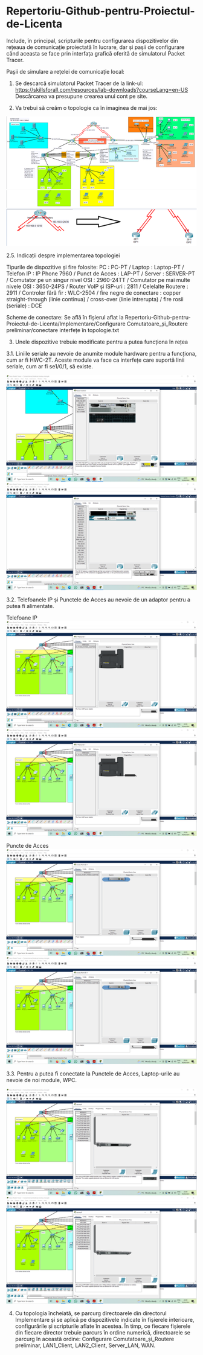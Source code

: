 # Repertoriu-Github-pentru-Proiectul-de-Licenta
Include, în principal, scripturile pentru configurarea dispozitivelor din rețeaua de comunicație proiectată în lucrare, dar și pașii de configurare când aceasta se face prin interfața grafică oferită de simulatorul Packet Tracer.

Pașii de simulare a rețelei de comunicație local:

1. Se descarcă simulatorul Packet Tracer de la link-ul: https://skillsforall.com/resources/lab-downloads?courseLang=en-US
Descărcarea va presupune crearea unui cont pe site.

2. Va trebui să creăm o topologie ca în imaginea de mai jos:

![Alt text](./poze%20Readme/1.png)
![Alt text](./poze%20Readme/2.png)
![Alt text](./poze%20Readme/3.png)

2.5. Indicații despre implementarea topologiei

Tipurile de dispozitive și fire folosite:
PC : PC-PT /
Laptop : Laptop-PT /
Telefon IP : IP Phone 7960 /
Punct de Acces : LAP-PT /
Server : SERVER-PT /
Comutator pe un singur nivel OSI : 2960-24TT /
Comutator pe mai multe nivele OSI : 3650-24PS /
Router VoIP și ISP-uri : 2811 /
Celelalte Routere : 2911 /
Controler fără fir : WLC-2504 /
fire negre de conectare : copper straight-through (linie continua) / cross-over (linie intrerupta) /
fire rosii (seriale) : DCE

Scheme de conectare:
Se află în fișierul aflat la Repertoriu-Github-pentru-Proiectul-de-Licenta/Implementare/Configurare Comutatoare_și_Routere preliminar/conectare interfețe în topologie.txt

3. Unele dispozitive trebuie modificate pentru a putea funcționa în rețea

3.1. Liniile seriale au nevoie de anumite module hardware pentru a funcționa, cum ar fi HWC-2T. Aceste module va face ca interfețe care suportă linii seriale, cum ar fi se1/0/1, să existe.

![Topologie 1](./poze/poze%20Readme/1.Punere%20module%20seriale%20pe%20routere/1.png)
![Topologie 2](./poze/poze%20Readme/1.Punere%20module%20seriale%20pe%20routere/2.png)

3.2. Telefoanele IP și Punctele de Acces au nevoie de un adaptor pentru a putea fi alimentate. 

Telefoane IP
![Alt text](./poze/poze%20Readme/2.Conectare%20adaptor%20la%20telefon%20IP/4.png)
![Alt text](./poze/poze%20Readme/2.Conectare%20adaptor%20la%20telefon%20IP/5.png)

Puncte de Acces
![Alt text](./poze/poze%20Readme/3.Conectare%20adaptor%20la%20LAP/6.png)
![Alt text](./poze/poze%20Readme/3.Conectare%20adaptor%20la%20LAP/7.png)

3.3. Pentru a putea fi conectate la Punctele de Acces, Laptop-urile au nevoie de noi module, WPC.

![Alt text](./poze/poze%20Readme/4.Conectare%20modul%20Wireless%20la%20laptop/9.png)
![Alt text](./poze/poze%20Readme/4.Conectare%20modul%20Wireless%20la%20laptop/10.png)

4. Cu topologia încheiată, se parcurg directoarele din directorul Implementare și se aplică pe dispozitivele indicate în fișierele interioare, configurările și scripturile aflate în acestea. În timp, ce fiecare fișierele din fiecare director trebuie parcurs în ordine numerică, directoarele se parcurg în această ordine: 
Configurare Comutatoare_și_Routere preliminar, LAN1_Client, LAN2_Client, Server_LAN, WAN.


